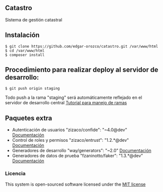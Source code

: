 ## Catastro

Sistema de gestión catastral

## Instalación
    
    $ git clone https://github.com/edgar-orozco/catastro.git /var/www/html
    $ cd /var/www/html
    $ composer install

## Procedimiento para realizar deploy al servidor de desarrollo:
    $ git push origin staging
Todo push a la rama "staging" será automáticamente reflejado en el servidor de desarrollo central
[Tutorial para manejo de ramas](https://www.atlassian.com/git/tutorials/using-branches)

## Paquetes extra
* Autenticación de usuarios      "zizaco/confide": "~4.0@dev" [Documentación](https://github.com/Zizaco/confide)
* Control de roles y permisos    "zizaco/entrust": "1.2.*@dev" [Documentación](https://github.com/Zizaco/entrust)
* Generadores de desarrollo      "way/generators": "~2.0"  [Documentación](https://github.com/JeffreyWay/Laravel-4-Generators)
* Generadores de datos de prueba "fzaninotto/faker": "1.3.*@dev" [Documentación](https://github.com/fzaninotto/Faker)



### Licencia

This system is open-sourced software licensed under the [MIT license](http://opensource.org/licenses/MIT)

